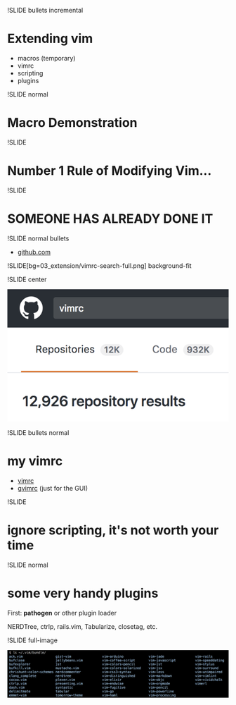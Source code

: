 !SLIDE bullets incremental
# Extending vim

* macros (temporary)
* vimrc
* scripting
* plugins

!SLIDE normal
# Macro Demonstration

!SLIDE
# Number 1 Rule of Modifying Vim...

!SLIDE
# **SOMEONE HAS ALREADY DONE IT**

!SLIDE normal bullets

* [github.com](https://github.com/search?type=Repositories&language=vim&q=vimrc&repo=&langOverride=&x=0&y=27&start_value=1)

!SLIDE[bg=03_extension/vimrc-search-full.png] background-fit

!SLIDE center

![search](vimrc-search-highlight.png)

!SLIDE bullets normal
# my vimrc

* [vimrc](https://github.com/abachman/dotfiles/blob/master/.vimrc)
* [gvimrc](https://github.com/abachman/dotfiles/blob/master/.gvimrc) (just for the GUI)

!SLIDE
# ignore scripting, it's not worth your time

!SLIDE normal
# some very handy plugins

First: **pathogen** or other plugin loader

NERDTree, ctrlp, rails.vim, Tabularize, closetag, etc.

!SLIDE full-image

![others](current-plugins.png)
